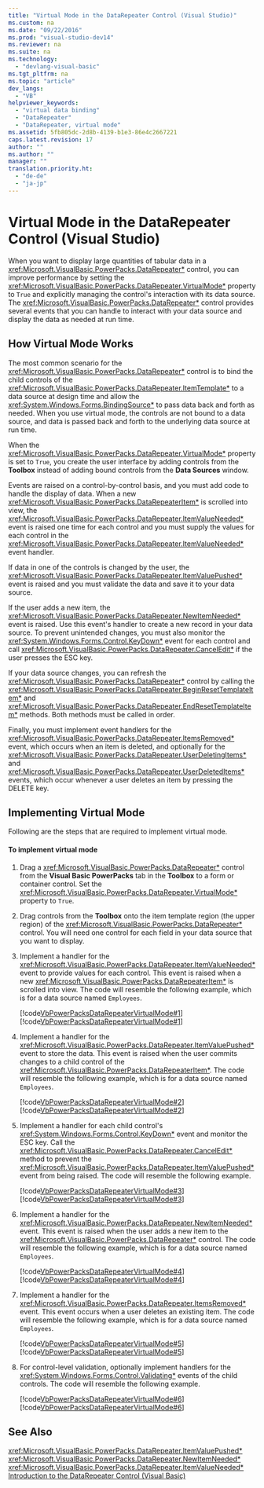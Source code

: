 ```yaml
---
title: "Virtual Mode in the DataRepeater Control (Visual Studio)"
ms.custom: na
ms.date: "09/22/2016"
ms.prod: "visual-studio-dev14"
ms.reviewer: na
ms.suite: na
ms.technology: 
  - "devlang-visual-basic"
ms.tgt_pltfrm: na
ms.topic: "article"
dev_langs: 
  - "VB"
helpviewer_keywords: 
  - "virtual data binding"
  - "DataRepeater"
  - "DataRepeater, virtual mode"
ms.assetid: 5fb805dc-2d8b-4139-b1e3-86e4c2667221
caps.latest.revision: 17
author: ""
ms.author: ""
manager: ""
translation.priority.ht: 
  - "de-de"
  - "ja-jp"
---
```

# Virtual Mode in the DataRepeater Control (Visual Studio)
When you want to display large quantities of tabular data in a <xref:Microsoft.VisualBasic.PowerPacks.DataRepeater*> control, you can improve performance by setting the <xref:Microsoft.VisualBasic.PowerPacks.DataRepeater.VirtualMode*> property to `True` and explicitly managing the control's interaction with its data source. The <xref:Microsoft.VisualBasic.PowerPacks.DataRepeater*> control provides several events that you can handle to interact with your data source and display the data as needed at run time.  
  
## How Virtual Mode Works  
 The most common scenario for the <xref:Microsoft.VisualBasic.PowerPacks.DataRepeater*> control is to bind the child controls of the <xref:Microsoft.VisualBasic.PowerPacks.DataRepeater.ItemTemplate*> to a data source at design time and allow the <xref:System.Windows.Forms.BindingSource*> to pass data back and forth as needed. When you use virtual mode, the controls are not bound to a data source, and data is passed back and forth to the underlying data source at run time.  
  
 When the <xref:Microsoft.VisualBasic.PowerPacks.DataRepeater.VirtualMode*> property is set to `True`, you create the user interface by adding controls from the **Toolbox** instead of adding bound controls from the **Data Sources** window.  
  
 Events are raised on a control-by-control basis, and you must add code to handle the display of data. When a new <xref:Microsoft.VisualBasic.PowerPacks.DataRepeaterItem*> is scrolled into view, the <xref:Microsoft.VisualBasic.PowerPacks.DataRepeater.ItemValueNeeded*> event is raised one time for each control and you must supply the values for each control in the <xref:Microsoft.VisualBasic.PowerPacks.DataRepeater.ItemValueNeeded*> event handler.  
  
 If data in one of the controls is changed by the user, the <xref:Microsoft.VisualBasic.PowerPacks.DataRepeater.ItemValuePushed*> event is raised and you must validate the data and save it to your data source.  
  
 If the user adds a new item, the <xref:Microsoft.VisualBasic.PowerPacks.DataRepeater.NewItemNeeded*> event is raised. Use this event's handler to create a new record in your data source. To prevent unintended changes, you must also monitor the <xref:System.Windows.Forms.Control.KeyDown*> event for each control and call <xref:Microsoft.VisualBasic.PowerPacks.DataRepeater.CancelEdit*> if the user presses the ESC key.  
  
 If your data source changes, you can refresh the <xref:Microsoft.VisualBasic.PowerPacks.DataRepeater*> control by calling the <xref:Microsoft.VisualBasic.PowerPacks.DataRepeater.BeginResetTemplateItem*> and <xref:Microsoft.VisualBasic.PowerPacks.DataRepeater.EndResetTemplateItem*> methods. Both methods must be called in order.  
  
 Finally, you must implement event handlers for the <xref:Microsoft.VisualBasic.PowerPacks.DataRepeater.ItemsRemoved*> event, which occurs when an item is deleted, and optionally for the <xref:Microsoft.VisualBasic.PowerPacks.DataRepeater.UserDeletingItems*> and <xref:Microsoft.VisualBasic.PowerPacks.DataRepeater.UserDeletedItems*> events, which occur whenever a user deletes an item by pressing the DELETE key.  
  
## Implementing Virtual Mode  
 Following are the steps that are required to implement virtual mode.  
  
#### To implement virtual mode  
  
1.  Drag a <xref:Microsoft.VisualBasic.PowerPacks.DataRepeater*> control from the **Visual Basic PowerPacks** tab in the **Toolbox** to a form or container control. Set the <xref:Microsoft.VisualBasic.PowerPacks.DataRepeater.VirtualMode*> property to `True`.  
  
2.  Drag controls from the **Toolbox** onto the item template region (the upper region) of the <xref:Microsoft.VisualBasic.PowerPacks.DataRepeater*> control. You will need one control for each field in your data source that you want to display.  
  
3.  Implement a handler for the <xref:Microsoft.VisualBasic.PowerPacks.DataRepeater.ItemValueNeeded*> event to provide values for each control. This event is raised when a new <xref:Microsoft.VisualBasic.PowerPacks.DataRepeaterItem*> is scrolled into view. The code will resemble the following example, which is for a data source named `Employees`.  
  
     [!code[VbPowerPacksDataRepeaterVirtualMode#1](../vs140/codesnippet/VisualBasic/virtual-mode-in-the-datarepeater-control--visual-studio-_1.vb)]
[!code[VbPowerPacksDataRepeaterVirtualMode#1](../vs140/codesnippet/CSharp/virtual-mode-in-the-datarepeater-control--visual-studio-_1.cs)]  
  
4.  Implement a handler for the <xref:Microsoft.VisualBasic.PowerPacks.DataRepeater.ItemValuePushed*> event to store the data. This event is raised when the user commits changes to a child control of the <xref:Microsoft.VisualBasic.PowerPacks.DataRepeaterItem*>. The code will resemble the following example, which is for a data source named `Employees`.  
  
     [!code[VbPowerPacksDataRepeaterVirtualMode#2](../vs140/codesnippet/VisualBasic/virtual-mode-in-the-datarepeater-control--visual-studio-_2.vb)]
[!code[VbPowerPacksDataRepeaterVirtualMode#2](../vs140/codesnippet/CSharp/virtual-mode-in-the-datarepeater-control--visual-studio-_2.cs)]  
  
5.  Implement a handler for each child control's <xref:System.Windows.Forms.Control.KeyDown*> event and monitor the ESC key. Call the <xref:Microsoft.VisualBasic.PowerPacks.DataRepeater.CancelEdit*> method to prevent the <xref:Microsoft.VisualBasic.PowerPacks.DataRepeater.ItemValuePushed*> event from being raised. The code will resemble the following example.  
  
     [!code[VbPowerPacksDataRepeaterVirtualMode#3](../vs140/codesnippet/VisualBasic/virtual-mode-in-the-datarepeater-control--visual-studio-_3.vb)]
[!code[VbPowerPacksDataRepeaterVirtualMode#3](../vs140/codesnippet/CSharp/virtual-mode-in-the-datarepeater-control--visual-studio-_3.cs)]  
  
6.  Implement a handler for the <xref:Microsoft.VisualBasic.PowerPacks.DataRepeater.NewItemNeeded*> event. This event is raised when the user adds a new item to the <xref:Microsoft.VisualBasic.PowerPacks.DataRepeater*> control. The code will resemble the following example, which is for a data source named `Employees`.  
  
     [!code[VbPowerPacksDataRepeaterVirtualMode#4](../vs140/codesnippet/VisualBasic/virtual-mode-in-the-datarepeater-control--visual-studio-_4.vb)]
[!code[VbPowerPacksDataRepeaterVirtualMode#4](../vs140/codesnippet/CSharp/virtual-mode-in-the-datarepeater-control--visual-studio-_4.cs)]  
  
7.  Implement a handler for the <xref:Microsoft.VisualBasic.PowerPacks.DataRepeater.ItemsRemoved*> event. This event occurs when a user deletes an existing item. The code will resemble the following example, which is for a data source named `Employees`.  
  
     [!code[VbPowerPacksDataRepeaterVirtualMode#5](../vs140/codesnippet/VisualBasic/virtual-mode-in-the-datarepeater-control--visual-studio-_5.vb)]
[!code[VbPowerPacksDataRepeaterVirtualMode#5](../vs140/codesnippet/CSharp/virtual-mode-in-the-datarepeater-control--visual-studio-_5.cs)]  
  
8.  For control-level validation, optionally implement handlers for the <xref:System.Windows.Forms.Control.Validating*> events of the child controls. The code will resemble the following example.  
  
     [!code[VbPowerPacksDataRepeaterVirtualMode#6](../vs140/codesnippet/VisualBasic/virtual-mode-in-the-datarepeater-control--visual-studio-_6.vb)]
[!code[VbPowerPacksDataRepeaterVirtualMode#6](../vs140/codesnippet/CSharp/virtual-mode-in-the-datarepeater-control--visual-studio-_6.cs)]  
  
## See Also  
 <xref:Microsoft.VisualBasic.PowerPacks.DataRepeater.ItemValuePushed*>   
 <xref:Microsoft.VisualBasic.PowerPacks.DataRepeater.NewItemNeeded*>   
 <xref:Microsoft.VisualBasic.PowerPacks.DataRepeater.ItemValueNeeded*>   
 [Introduction to the DataRepeater Control (Visual Basic)](../vs140/introduction-to-the-datarepeater-control--visual-studio-.md)